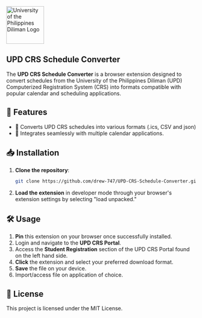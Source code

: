 <img src="https://seeklogo.com/images/U/university-of-the-philippines-diliman-upd-logo-65770383FD-seeklogo.com.png" alt="University of the Philippines Diliman Logo" width="100" height="100">

## UPD CRS Schedule Converter
The **UPD CRS Schedule Converter** is a browser extension designed to convert schedules from the University of the Philippines Diliman (UPD) Computerized Registration System (CRS) into formats compatible with popular calendar and scheduling applications.

## 🚀 Features
- 🔄 Converts UPD CRS schedules into various formats (.ics, CSV and json)
- 📅 Integrates seamlessly with multiple calendar applications.

## 📥 Installation
1. **Clone the repository**:
    ```bash
    git clone https://github.com/drew-747/UPD-CRS-Schedule-Converter.git
    ```
2. **Load the extension** in developer mode through your browser's extension settings by selecting "load unpacked."

## 🛠️ Usage
1. **Pin** this extension on your browser once successfully installed.
2. Login and navigate to the **UPD CRS Portal**.
3. Access the **Student Registration** section of the UPD CRS Portal found on the left hand side.
5. **Click** the extension and select your preferred download format.
6. **Save** the file on your device.
7. Import/access file on application of choice.

## 📜 License
This project is licensed under the MIT License. 
